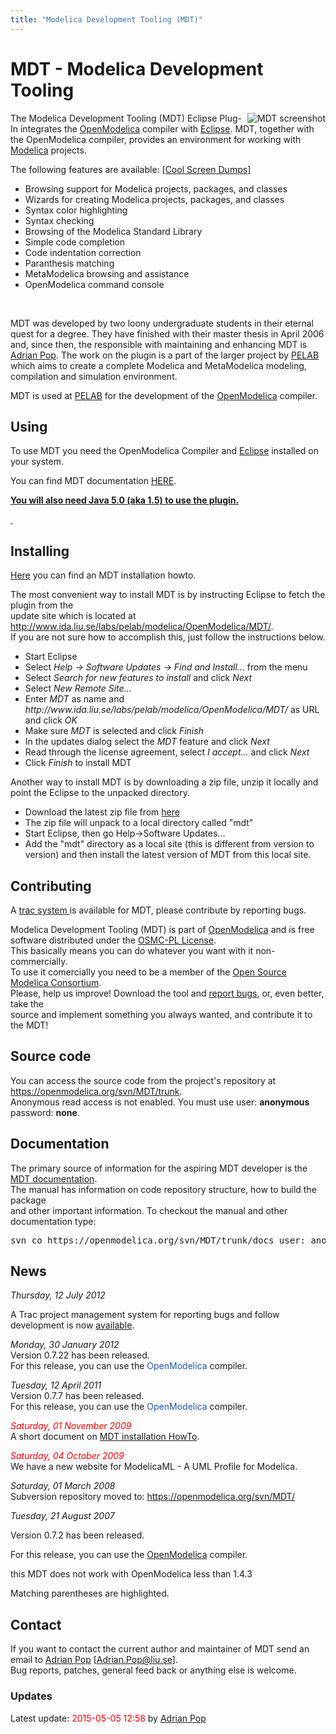 ```yaml
---
title: "Modelica Development Tooling (MDT)"
---
```

<h1>MDT - Modelica Development Tooling</h1>
<p><a href="http://www.ida.liu.se/%7Eadrpo/mdt/"> <img src="http://www.ida.liu.se/labs/pelab/modelica/OpenModelica/MDT/screenshot.png" alt="MDT screenshot" align="right" border="0" /></a></p>
<p>The Modelica Development Tooling (MDT) Eclipse Plug-In integrates the <a href="http://www.openmodelica.org">OpenModelica</a> compiler with <a href="http://www.eclipse.org/">Eclipse</a>. MDT, together with the OpenModelica compiler, provides an environment for working with <a href="http://www.modelica.org/">Modelica</a> projects.</p>
<p>The following features are available: [<a href="http://www.ida.liu.se/%7Eadrpo/mdt/">Cool Screen Dumps</a>]</p>
<ul>
<li>Browsing support for Modelica projects, packages, and classes</li>
<li>Wizards for creating Modelica projects, packages, and classes</li>
<li>Syntax color highlighting</li>
<li>Syntax checking</li>
<li>Browsing of the Modelica Standard Library</li>
<li>Simple code completion</li>
<li>Code indentation correction</li>
<li>Paranthesis matching</li>
<li>MetaModelica browsing and assistance</li>
<li>OpenModelica command console</li>
</ul>
<p>&nbsp;</p>
<p>MDT was developed by two loony undergraduate students in their eternal quest for a degree. They have finished with their master thesis in April 2006 and, since then, the responsible with maintaining and enhancing MDT is <a href="http://www.ida.liu.se/%7Eadrpo">Adrian Pop</a>. The work on the plugin is a part of the larger project by <a href="http://www.ida.liu.se/labs/pelab/">PELAB</a> which aims to create a complete Modelica and MetaModelica modeling, compilation and simulation environment.</p>
<p>MDT is used at <a href="http://www.ida.liu.se/labs/pelab">PELAB</a> for the development of the <a href="http://www.openmodelica.org">OpenModelica</a> compiler.</p>
<h2>Using</h2>
<p>To use MDT you need the OpenModelica Compiler and <a href="http://www.eclipse.org./downloads/">Eclipse</a> installed on your system.</p>
<p>You can find MDT documentation <a href="https://openmodelica.org/svn/MDT/trunk/docs">HERE</a>.</p>
<p><span style="text-decoration: underline;"><strong>You will also need Java 5.0 (aka 1.5) to use the plugin.</strong></span></p>
<p><span style="text-decoration: underline;"><strong>&nbsp;</strong></span></p>
<h2 id="Installing"><a></a>Installing</h2>
<p><a href="https://trac.openmodelica.org/documents/MDT/install/">Here</a> you can find an MDT installation howto.</p>
<p>The most convenient way to install MDT is by instructing Eclipse to fetch the plugin from the<br /> update site which is located at <a href="http://www.ida.liu.se/labs/pelab/modelica/OpenModelica/MDT/">http://www.ida.liu.se/labs/pelab/modelica/OpenModelica/MDT/</a>.<br /> If you are not sure how to accomplish this, just follow the instructions below.</p>
<ul>
<li>Start Eclipse</li>
<li>Select <em>Help -&gt; Software Updates -&gt; Find and Install...</em> from the menu</li>
<li>Select <em>Search for new features to install</em> and click <em>Next</em></li>
<li>Select <em>New Remote Site...</em></li>
<li>Enter <em>MDT</em> as name and <em>http://www.ida.liu.se/labs/pelab/modelica/OpenModelica/MDT/</em> as URL and click <em>OK</em></li>
<li>Make sure <em>MDT</em> is selected and click <em>Finish</em></li>
<li>In the updates dialog select the <em>MDT</em> feature and click <em>Next</em></li>
<li>Read through the license agreement, select <em>I accept...</em> and click <em>Next</em></li>
<li>Click <em>Finish</em> to install MDT</li>
</ul>
<p>Another way to install MDT is by downloading a zip file, unzip it locally and point the Eclipse to the unpacked directory.</p>
<ul>
<li>Download the latest zip file from <a href="http://www.ida.liu.se/labs/pelab/modelica/OpenModelica/MDT/releases">here</a></li>
<li>The zip file will unpack to a local directory called "mdt"</li>
<li>Start Eclipse, then go Help-&gt;Software Updates...</li>
<li>Add the "mdt" directory as a local site (this is different from version to version) and then install the latest version of MDT from this local site.</li>
</ul>
<h2>Contributing</h2>
<p>A <a href="https://trac.openmodelica.org/MDT">trac system </a>is available for MDT, please contribute by reporting bugs.</p>
<p>Modelica Development Tooling (MDT) is part of <a href="https://openmodelica.org">OpenModelica</a> and is free software distributed under the <a href="/useresresources/license">OSMC-PL License</a>.<br /> This basically means you can do whatever you want with it non-commercially.<br /> To use it comercially you need to be a member of the <a href="/home/consortium">Open Source Modelica Consortium</a>.<br /> Please, help us improve! Download the tool and <a href="https://trac.openmodelica.org/OpenModelica">report bugs</a>, or, even better, take the<br /> source and implement something you always wanted, and contribute it to the MDT!</p>
<h2>Source code</h2>
<p>You can access the source code from the project's repository at <a href="https://openmodelica.org/svn/MDT/trunk">https://openmodelica.org/svn/MDT/trunk</a>.<br /> Anonymous read access is not enabled. You must use user: <strong>anonymous</strong> password: <strong>none</strong>.</p>
<h2>Documentation</h2>
<p>The primary source of information for the aspiring MDT developer is the <a href="https://openmodelica.org/svn/MDT/trunk/docs">MDT documentation</a>. <br /> The manual has information on code repository structure, how to build the package<br /> and other important information. To checkout the manual and other documentation type:</p>
<pre>svn co https://openmodelica.org/svn/MDT/trunk/docs user: anonymous pass: none </pre>
<h2>News</h2>
<p><em>Thursday, 12 July 2012</em></p>
<p>A Trac project management system for reporting bugs and follow development is now <a href="https://trac.openmodelica.org/MDT">available</a>.</p>
<p><em>Monday, 30 January 2012</em><br />Version 0.7.22 has been released.<br />For this release, you can use the&nbsp;<a href="http://www.openmodelica.org" style="color: #1b57b1; text-decoration: none; font-weight: normal;">OpenModelica</a> compiler.</p>
<p><em>Tuesday, 12 April 2011</em><br />Version 0.7.7 has been released.<br />For this release, you can use the&nbsp;<a href="http://www.openmodelica.org" style="color: #1b57b1; text-decoration: none; font-weight: normal;">OpenModelica</a> compiler.</p>
<p><span style="color: red;"><em>Saturday, 01 November 2009</em></span><br /> A short document on <a href="https://trac.openmodelica.org/documents/MDT/install/">MDT installation HowTo</a>.</p>
<p><span style="color: red;"><em>Saturday, 04 October 2009</em></span><br /> We have a new website for ModelicaML - A UML Profile for Modelica.</p>
<p><em>Saturday, 01 March 2008</em><br /> Subversion repository moved to: <a href="https://openmodelica.org/svn/MDT/">https://openmodelica.org/svn/MDT/</a></p>
<p><em>Tuesday, 21 August 2007</em></p>
<p>Version 0.7.2 has been released.</p>
<p>For this release, you can use the <a href="https://openmodelica.org">OpenModelica</a> compiler.</p>
<p>this MDT does not work with OpenModelica less than 1.4.3</p>
<p>Matching parentheses are highlighted.</p>
<h2>Contact</h2>
<p>If you want to contact the current author and maintainer of MDT send an email to <a href="http://www.ida.liu.se/%7Eadrpo">Adrian Pop</a> [<a href="mailto:Adrian.Pop@liu.se">Adrian.Pop@liu.se</a>].
<!--
<br /> The MDT authors can be contacted via: <a href="mailto:x05elmja%20at%20ida%20dot%20liu%20dot%20se"><img src="http://www.ida.liu.se/labs/pelab/modelica/OpenModelica/MDT/boris.png" alt="" border="0" /></a> or <a href="mailto:x05andre%20at%20ida%20dot%20liu%20dot%20se"><img src="http://www.ida.liu.se/labs/pelab/modelica/OpenModelica/MDT/remar.png" alt="" border="0" /></a>. -->
<br /> Bug reports, patches, general feed back or anything else is welcome.</p>
<h3>Updates</h3>
<p>Latest update: <span style="color: red;">2015-05-05 12:58</span>&nbsp;by <a href="http://www.ida.liu.se/%7Eadrpo">Adrian Pop</a></p>
